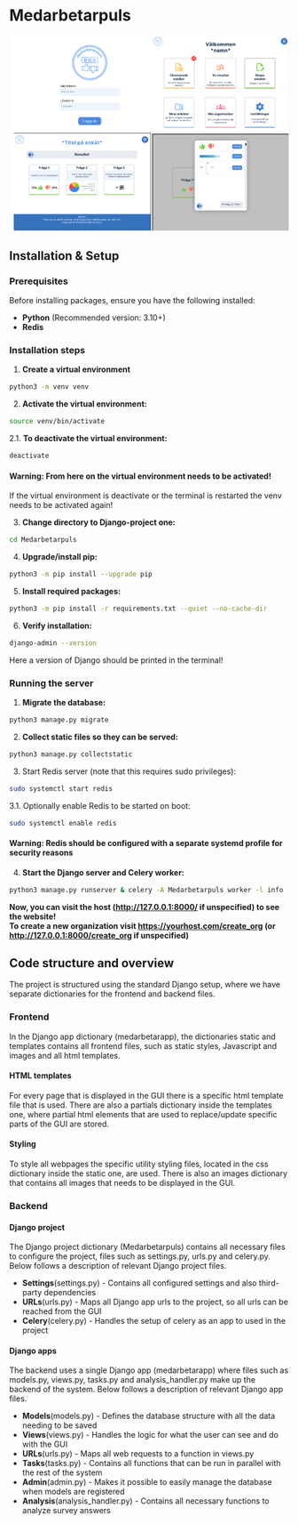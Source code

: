 # Medarbetarpuls

![Alt-text](Pictures/Untitled.png)

## Installation & Setup

### Prerequisites

Before installing packages, ensure you have the following installed:


- **Python** (Recommended version: 3.10+)
- **Redis**

### Installation steps

1. **Create a virtual environment**

```sh
python3 -m venv venv
```

2. **Activate the virtual environment:**

```sh
source venv/bin/activate
```

2.1. **To deactivate the virtual environment:**

```sh
deactivate
```

#### **Warning: From here on the virtual environment needs to be activated!**

If the virtual environment is deactivate or the terminal is restarted the
venv needs to be activated again!

3. **Change directory to Django-project one:**

```sh
cd Medarbetarpuls
```

4. **Upgrade/install pip:**

```sh
python3 -m pip install --upgrade pip
```

5. **Install required packages:**

```sh
python3 -m pip install -r requirements.txt --quiet --no-cache-dir
```

6. **Verify installation:**

```sh
django-admin --version
```

Here a version of Django should be printed in the terminal!

### Running the server

1. **Migrate the database:**
```sh
python3 manage.py migrate
```

2. **Collect static files so they can be served:**
```sh
python3 manage.py collectstatic
```

3. Start Redis server (note that this requires sudo privileges):
```sh
sudo systemctl start redis
```

3.1. Optionally enable Redis to be started on boot:
```sh
sudo systemctl enable redis
```

#### **Warning: Redis should be configured with a separate systemd profile for security reasons**

4. **Start the Django server and Celery worker:**
```sh
python3 manage.py runserver & celery -A Medarbetarpuls worker -l info
```

**Now, you can visit the host (http://127.0.0.1:8000/ if unspecified) to see the website!**       
**To create a new organization visit https://yourhost.com/create_org (or http://127.0.0.1:8000/create_org if unspecified)** 


## Code structure and overview
The project is structured using the standard Django setup, where we have 
separate dictionaries for the frontend and backend files.    

### Frontend 
In the Django app dictionary (medarbetarapp), the dictionaries static and templates contains all 
frontend files, such as static styles, Javascript and images and all html templates. 

#### HTML templates
For every page that is displayed in the GUI there is a specific html template file that is used. There 
are also a partials dictionary inside the templates one, where partial html elements that are used to 
replace/update specific parts of the GUI are stored. 

#### Styling 
To style all webpages the specific utility styling files, located in the css dictionary inside the static one, 
are used. There is also an images dictionary that contains all images that needs to be displayed in the GUI. 

### Backend

#### Django project 
The Django project dictionary (Medarbetarpuls) contains all necessary files to configure the project, files 
such as settings.py, urls.py and celery.py. Below follows a description of relevant Django project files.  

* **Settings**(settings.py) - Contains all configured settings and also third-party dependencies
* **URLs**(urls.py) - Maps all Django app urls to the project, so all urls can be reached from the GUI
* **Celery**(celery.py) - Handles the setup of celery as an app to used in the project

#### Django apps
The backend uses a single Django app (medarbetarapp) where files such as models.py, views.py, tasks.py and 
analysis_handler.py make up the backend of the system. Below follows a description of relevant Django app files.

* **Models**(models.py) - Defines the database structure with all the data needing to be saved  
* **Views**(views.py) - Handles the logic for what the user can see and do with the GUI 
* **URLs**(urls.py) - Maps all web requests to a function in views.py
* **Tasks**(tasks.py) - Contains all functions that can be run in parallel with the rest of the system 
* **Admin**(admin.py) - Makes it possible to easily manage the database when models are registered
* **Analysis**(analysis_handler.py) - Contains all necessary functions to analyze survey answers  
